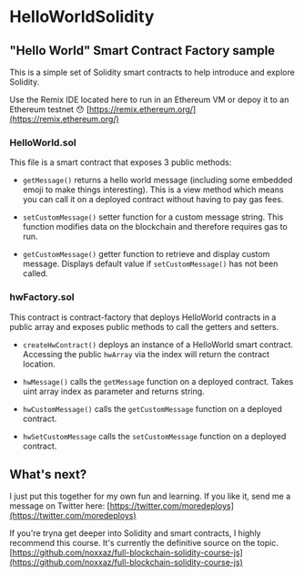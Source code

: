 # HelloWorldSolidity

## "Hello World" Smart Contract Factory sample

This is a simple set of Solidity smart contracts to help introduce and explore Solidity.

Use the Remix IDE located here to run in an Ethereum VM or depoy it to an Ethereum testnet 😯
 [https://remix.ethereum.org/](https://remix.ethereum.org/)


### HelloWorld.sol
This file is a smart contract that exposes 3 public methods:

- `getMessage()` returns a hello world message (including some embedded emoji to make things interesting). This is a view method which means you can call it on a deployed contract without having to pay gas fees.

- `setCustomMessage()` setter function for a custom message string. This function modifies data on the blockchain and therefore requires gas to run.

- `getCustomMessage()` getter function to retrieve and display custom message. Displays default value if `setCustomMessage()` has not been called.

### hwFactory.sol
This contract is contract-factory that deploys HelloWorld contracts in a public array and exposes public methods to call the getters and setters.

- `createHwContract()` deploys an instance of a HelloWorld smart contract. Accessing the public `hwArray` via the index will return the contract location.

- `hwMessage()` calls the `getMessage` function on a deployed contract. Takes uint array index as parameter and returns string.

- `hwCustomMessage()` calls the `getCustomMessage` function on a deployed contract. 

- `hwSetCustomMessage` calls the `setCustomMessage` function on a deployed contract.


## What's next?
I just put this together for my own fun and learning. If you like it, send me a message on Twitter here: [https://twitter.com/moredeploys](https://twitter.com/moredeploys)

If you're tryna get deeper into Solidity and smart contracts, I highly recommend this course. It's currently the definitive source on the topic.
[https://github.com/noxxaz/full-blockchain-solidity-course-js](https://github.com/noxxaz/full-blockchain-solidity-course-js)